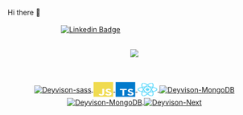 
 <div >
 
Hi there 👋 
&nbsp;&nbsp;&nbsp;&nbsp;&nbsp;&nbsp;&nbsp;&nbsp;&nbsp;&nbsp;&nbsp;&nbsp;&nbsp;&nbsp;&nbsp;&nbsp;&nbsp;&nbsp;&nbsp;&nbsp;&nbsp;&nbsp;&nbsp;&nbsp;&nbsp;&nbsp;&nbsp;&nbsp;&nbsp;&nbsp;&nbsp;&nbsp;&nbsp;&nbsp;&nbsp;&nbsp;&nbsp;&nbsp;&nbsp;&nbsp;&nbsp;&nbsp;&nbsp;&nbsp;&nbsp;&nbsp;&nbsp;&nbsp;&nbsp;&nbsp;&nbsp;&nbsp;&nbsp;&nbsp;&nbsp;&nbsp;&nbsp;&nbsp;&nbsp;&nbsp;&nbsp;&nbsp;&nbsp;&nbsp;&nbsp;&nbsp;&nbsp;&nbsp;&nbsp;&nbsp;&nbsp;&nbsp;&nbsp;&nbsp;&nbsp;&nbsp;&nbsp;&nbsp;&nbsp;&nbsp;&nbsp;&nbsp;&nbsp;&nbsp;&nbsp;&nbsp;&nbsp;&nbsp;&nbsp;&nbsp;&nbsp;&nbsp;&nbsp;&nbsp;&nbsp;&nbsp;&nbsp;&nbsp;&nbsp;&nbsp;&nbsp;&nbsp;&nbsp;&nbsp;&nbsp;&nbsp;&nbsp;&nbsp;&nbsp;&nbsp;&nbsp;&nbsp;&nbsp;&nbsp;&nbsp;&nbsp;&nbsp;&nbsp;&nbsp;&nbsp;&nbsp;&nbsp;&nbsp;&nbsp;&nbsp;&nbsp;&nbsp;&nbsp;&nbsp;&nbsp;&nbsp;&nbsp;&nbsp;&nbsp;&nbsp;&nbsp;&nbsp;&nbsp;&nbsp;&nbsp;&nbsp;&nbsp;&nbsp;&nbsp;&nbsp;&nbsp;&nbsp;&nbsp;&nbsp;&nbsp;&nbsp;&nbsp;&nbsp;&nbsp;
[![Linkedin Badge](https://img.shields.io/badge/-Deyvison%20Costa-blue?style=flat-square&logo=Linkedin&logoColor=white&link=https://www.linkedin.com/in/deyvisonccosta/)](https://www.linkedin.com/in/deyvisonccosta/)  
 
 </div>
 
 
 <br>
  
  <div align="center" >
  <a href="https://github.com/DeyvisonCost"> 
<!--   <img height="160em" src="https://github-readme-stats.vercel.app/api?username=DeyvisonCost&show_icons=true&theme=dracula&include_all_commits=true&count_private=true"/> <br> -->
  <img height="160em" src="https://github-readme-stats.vercel.app/api/top-langs/?username=DeyvisonCost&layout=compact&langs_count=7&theme=dracula"/>
</div>
 
 ##
 
 <div align="center"  style="display: inline_block"><br>
  
  <img align="center" alt="Deyvison-sass" height="30" width="40" src="https://www.vectorlogo.zone/logos/sass-lang/sass-lang-icon.svg">
  <img align="center" alt="Deyvison-Js" height="30" width="40" src="https://raw.githubusercontent.com/devicons/devicon/master/icons/javascript/javascript-plain.svg">
  <img align="center" alt="Deyvison-Ts" height="30" width="40" src="https://raw.githubusercontent.com/devicons/devicon/master/icons/typescript/typescript-plain.svg">
  <img align="center" alt="Deyvison-React" height="30" width="40" src="https://raw.githubusercontent.com/devicons/devicon/master/icons/react/react-original.svg">
  <img align="center" alt="Deyvison-MongoDB" height="30" width="40" src=https://www.vectorlogo.zone/logos/nodejs/nodejs-icon.svg>
  <img align="center" alt="Deyvison-MongoDB" height="30" width="40" src=https://www.vectorlogo.zone/logos/mongodb/mongodb-icon.svg>
  <img align="center" alt="Deyvison-Next" height="30" width="40" src=https://ui-lib.com/blog/wp-content/uploads/2021/12/nextjs-boilerplate-logo.png>
  
</div>
 
 <br>
 
 
 
 


